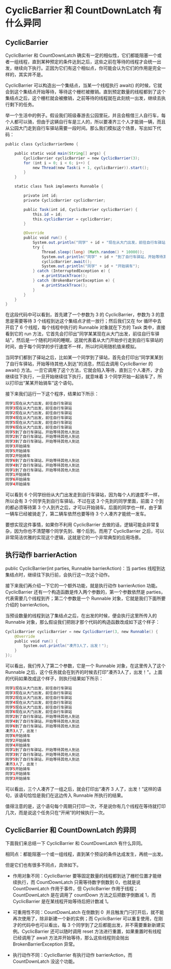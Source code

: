 # CyclicBarrier 和 CountDownLatch 有什么异同

## CyclicBarrier

CyclicBarrier 和 CountDownLatch 确实有一定的相似性，它们都能阻塞一个或者一组线程，直到某种预定的条件达到之后，这些之前在等待的线程才会统一出发，继续向下执行。正因为它们有这个相似点，你可能会认为它们的作用是完全一样的，其实并不是。

CyclicBarrier 可以构造出一个集结点，当某一个线程执行 await() 的时候，它就会到这个集结点开始等待，等待这个栅栏被撤销。直到预定数量的线程都到了这个集结点之后，这个栅栏就会被撤销，之前等待的线程就在此刻统一出发，继续去执行剩下的任务。

举一个生活中的例子。假设我们班级春游去公园里玩，并且会租借三人自行车，每个人都可以骑，但由于这辆自行车是三人的，所以要凑齐三个人才能骑一辆，而且从公园大门走到自行车驿站需要一段时间。那么我们模拟这个场景，写出如下代码：

```java
public class CyclicBarrierDemo {

    public static void main(String[] args) {
        CyclicBarrier cyclicBarrier = new CyclicBarrier(3);
        for (int i = 0; i < 6; i++) {
            new Thread(new Task(i + 1, cyclicBarrier)).start();
        }
    }

    static class Task implements Runnable {

        private int id;
        private CyclicBarrier cyclicBarrier;

        public Task(int id, CyclicBarrier cyclicBarrier) {
            this.id = id;
            this.cyclicBarrier = cyclicBarrier;
        }

        @Override
        public void run() {
            System.out.println("同学" + id + "现在从大门出发，前往自行车驿站");
            try {
                Thread.sleep((long) (Math.random() * 10000));
                System.out.println("同学" + id + "到了自行车驿站，开始等待其他人到达");
                cyclicBarrier.await();
                System.out.println("同学" + id + "开始骑车");
            } catch (InterruptedException e) {
                e.printStackTrace();
            } catch (BrokenBarrierException e) {
                e.printStackTrace();
            }
        }
    }
}
```

在这段代码中可以看到，首先建了一个参数为 3 的 CyclicBarrier，参数为 3 的意思是需要等待 3 个线程到达这个集结点才统一放行；然后我们又在 for 循环中去开启了 6 个线程，每个线程中执行的 Runnable 对象就在下方的 Task 类中，直接看到它的 run 方法，它首先会打印出"同学某某现在从大门出发，前往自行车驿站"，然后是一个随机时间的睡眠，这就代表着从大门开始步行走到自行车驿站的时间，由于每个同学的步行速度不一样，所以时间用随机值来模拟。

当同学们都到了驿站之后，比如某一个同学到了驿站，首先会打印出“同学某某到了自行车驿站，开始等待其他人到达”的消息，然后去调用 CyclicBarrier 的 await() 方法。一旦它调用了这个方法，它就会陷入等待，直到三个人凑齐，才会继续往下执行，一旦开始继续往下执行，就意味着 3 个同学开始一起骑车了，所以打印出“某某开始骑车”这个语句。

接下来我们运行一下这个程序，结果如下所示：

```java
同学1现在从大门出发，前往自行车驿站
同学3现在从大门出发，前往自行车驿站
同学2现在从大门出发，前往自行车驿站
同学4现在从大门出发，前往自行车驿站
同学5现在从大门出发，前往自行车驿站
同学6现在从大门出发，前往自行车驿站
同学5到了自行车驿站，开始等待其他人到达
同学2到了自行车驿站，开始等待其他人到达
同学3到了自行车驿站，开始等待其他人到达
同学3开始骑车
同学5开始骑车
同学2开始骑车
同学6到了自行车驿站，开始等待其他人到达
同学4到了自行车驿站，开始等待其他人到达
同学1到了自行车驿站，开始等待其他人到达
同学1开始骑车
同学6开始骑车
同学4开始骑车
```

可以看到 6 个同学纷纷从大门出发走到自行车驿站，因为每个人的速度不一样，所以会有 3 个同学先到自行车驿站，不过在这 3 个先到的同学里面，前面 2 个到的都必须等待第 3 个人到齐之后，才可以开始骑车。后面的同学也一样，由于第一辆车已经被骑走了，第二辆车依然也要等待 3 个人凑齐才能统一发车。

要想实现这件事情，如果你不利用 CyclicBarrier 去做的话，逻辑可能会非常复杂，因为你也不清楚哪个同学先到、哪个后到。而用了 CyclicBarrier 之后，可以非常简洁优雅的实现这个逻辑，这就是它的一个非常典型的应用场景。

## 执行动作 barrierAction

public CyclicBarrier(int parties, Runnable barrierAction)：当 parties 线程到达集结点时，继续往下执行前，会执行这一次这个动作。

接下来我们再介绍一下它的一个额外功能，就是执行动作 barrierAction 功能。CyclicBarrier 还有一个构造函数是传入两个参数的，第一个参数依然是 parties，代表需要几个线程到齐；第二个参数是一个 Runnable 对象，它就是我们下面所要介绍的 barrierAction。

当预设数量的线程到达了集结点之后，在出发的时候，便会执行这里所传入的 Runnable 对象，那么假设我们把刚才那个代码的构造函数改成如下这个样子：

```java
CyclicBarrier cyclicBarrier = new CyclicBarrier(3, new Runnable() {
    @Override
    public void run() {
        System.out.println("凑齐3人了，出发！");
    }
});
```

可以看出，我们传入了第二个参数，它是一个 Runnable 对象，在这里传入了这个 Runnable 之后，这个任务就会在到齐的时候去打印"凑齐3人了，出发！"。上面的代码如果改成这个样子，则执行结果如下所示：

```java
同学1现在从大门出发，前往自行车驿站
同学3现在从大门出发，前往自行车驿站
同学2现在从大门出发，前往自行车驿站
同学4现在从大门出发，前往自行车驿站
同学5现在从大门出发，前往自行车驿站
同学6现在从大门出发，前往自行车驿站
同学2到了自行车驿站，开始等待其他人到达
同学4到了自行车驿站，开始等待其他人到达
同学6到了自行车驿站，开始等待其他人到达
凑齐3人了，出发！
同学6开始骑车
同学2开始骑车
同学4开始骑车
同学1到了自行车驿站，开始等待其他人到达
同学3到了自行车驿站，开始等待其他人到达
同学5到了自行车驿站，开始等待其他人到达
凑齐3人了，出发！
同学5开始骑车
同学1开始骑车
同学3开始骑车
```

可以看出，三个人凑齐了一组之后，就会打印出“凑齐 3 人了，出发！”这样的语句，该语句恰恰是我们在这边传入 Runnable 所执行的结果。

值得注意的是，这个语句每个周期只打印一次，不是说你有几个线程在等待就打印几次，而是说这个任务只在“开闸”的时候执行一次。

## CyclicBarrier 和 CountDownLatch 的异同

下面我们来总结一下 CyclicBarrier 和 CountDownLatch 有什么异同。

相同点：都能阻塞一个或一组线程，直到某个预设的条件达成发生，再统一出发。

但是它们也有很多不同点，具体如下。

- 作用对象不同：CyclicBarrier 要等固定数量的线程都到达了栅栏位置才能继续执行，而 CountDownLatch 只需等待数字倒数到 0，也就是说 CountDownLatch 作用于事件，但 CyclicBarrier 作用于线程；CountDownLatch 是在调用了 countDown 方法之后把数字倒数减 1，而 CyclicBarrier 是在某线程开始等待后把计数减 1。

- 可重用性不同：CountDownLatch 在倒数到 0  并且触发门闩打开后，就不能再次使用了，除非新建一个新的实例；而 CyclicBarrier 可以重复使用，在刚才的代码中也可以看出，每 3 个同学到了之后都能出发，并不需要重新新建实例。CyclicBarrier 还可以随时调用 reset 方法进行重置，如果重置时有线程已经调用了 await 方法并开始等待，那么这些线程则会抛出 BrokenBarrierException 异常。

- 执行动作不同：CyclicBarrier 有执行动作 barrierAction，而 CountDownLatch 没这个功能。
